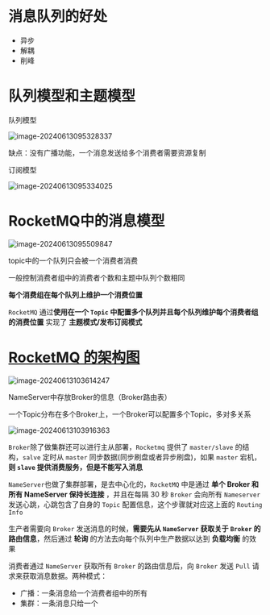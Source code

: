 # 消息队列的好处

- 异步
- 解耦
- 削峰

# 队列模型和主题模型

队列模型

![image-20240613095328337](http://pig-test-qz.oss-cn-beijing.aliyuncs.com/img/image-20240613095328337.png)

缺点：没有广播功能，一个消息发送给多个消费者需要资源复制

订阅模型

![image-20240613095334025](http://pig-test-qz.oss-cn-beijing.aliyuncs.com/img/image-20240613095334025.png)

# RocketMQ中的消息模型

![image-20240613095509847](http://pig-test-qz.oss-cn-beijing.aliyuncs.com/img/image-20240613095509847.png)

topic中的一个队列只会被一个消费者消费

一般控制消费者组中的消费者个数和主题中队列个数相同

**每个消费组在每个队列上维护一个消费位置**

`RocketMQ` 通过**使用在一个 `Topic` 中配置多个队列并且每个队列维护每个消费者组的消费位置** 实现了 **主题模式/发布订阅模式** 

# [RocketMQ 的架构图](https://javaguide.cn/high-performance/message-queue/rocketmq-questions.html#rocketmq-的架构图)

![image-20240613103614247](http://pig-test-qz.oss-cn-beijing.aliyuncs.com/img/image-20240613103614247.png)

NameServer中存放Broker的信息（Broker路由表）

一个Topic分布在多个Broker上，一个Broker可以配置多个Topic，多对多关系

![image-20240613103916363](http://pig-test-qz.oss-cn-beijing.aliyuncs.com/img/image-20240613103916363.png)

`Broker`除了做集群还可以进行主从部署，`Rocketmq` 提供了 `master/slave` 的结构，`salve` 定时从 `master` 同步数据(同步刷盘或者异步刷盘)，如果 `master` 宕机，**则 `slave` 提供消费服务，但是不能写入消息**

`NameServer`也做了集群部署，是去中心化的，`RocketMQ` 中是通过 **单个 Broker 和所有 NameServer 保持长连接** ，并且在每隔 30 秒 `Broker` 会向所有 `Nameserver` 发送心跳，心跳包含了自身的 `Topic` 配置信息，这个步骤就对应这上面的 `Routing Info`

生产者需要向 `Broker` 发送消息的时候，**需要先从 `NameServer` 获取关于 `Broker` 的路由信息**，然后通过 **轮询** 的方法去向每个队列中生产数据以达到 **负载均衡** 的效果

消费者通过 `NameServer` 获取所有 `Broker` 的路由信息后，向 `Broker` 发送 `Pull` 请求来获取消息数据。两种模式：

- 广播：一条消息给一个消费者组中的所有
- 集群：一条消息只给一个
